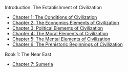 Introduction: The Establishment of Civilization
  * [Chapter 1: The Conditions of Civilization](./the-story-of-civilization/our-oriental-heritage/01)
  * [Chapter 2: The Economics Elements of Civilization](./the-story-of-civilization/our-oriental-heritage/02)
  * [Chapter 3: Political Elements of Civilization](./the-story-of-civilization/our-oriental-heritage/03)
  * [Chapter 4: The Moral Elements of Civilization](./the-story-of-civilization/our-oriental-heritage/04)
  * [Chapter 5: The Mental Elements of Civilization](./the-story-of-civilization/our-oriental-heritage/05)
  * [Chapter 6: The Prehistoric Beginnings of Civilization](./the-story-of-civilization/our-oriental-heritage/06)

Book 1: The Near East
  * [Chapter 7: Sumeria](./the-story-of-civilization/our-oriental-heritage/07)